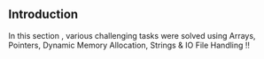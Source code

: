 ## Introduction

In this section , various challenging tasks were solved using Arrays, Pointers, Dynamic Memory Allocation, Strings & IO File Handling !! 
